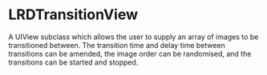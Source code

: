 LRDTransitionView
=================

A UIView subclass which allows the user to supply an array of images to be transitioned between.  The transition time and delay time between transitions can be amended, the image order can be randomised, and the transitions can be started and stopped.
